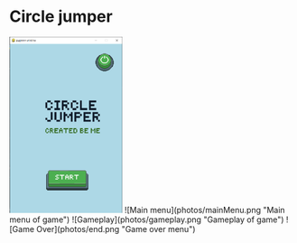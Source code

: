 # Circle jumper

<img src="photos/mainMenu.png" alt="Main menu" width="200"/>
![Main menu](photos/mainMenu.png "Main menu of game")
![Gameplay](photos/gameplay.png "Gameplay of game")
![Game Over](photos/end.png "Game over menu")

